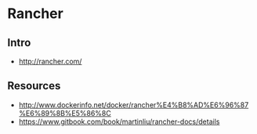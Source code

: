 # Rancher


## Intro

- http://rancher.com/


## Resources

- http://www.dockerinfo.net/docker/rancher%E4%B8%AD%E6%96%87%E6%89%8B%E5%86%8C
- https://www.gitbook.com/book/martinliu/rancher-docs/details
